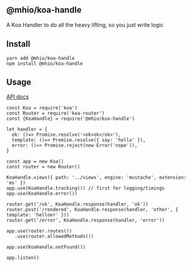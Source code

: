 @mhio/koa-handle
--------------------

A Koa Handler to do all the heavy lifting, so you just write logic


## Install

```
yarn add @mhio/koa-handle
npm install @mhio/koa-handle
```

## Usage

[API docs](doc/API.md)

```
const Koa = require('koa')
const Router = require('koa-router')
const {KoaHandle} = require('@mhio/koa-handle')

let handler = {
  ok: ()=> Promise.resolve('<ok>ok</ok>'),
  template: ()=> Promise.resolve({ say: 'hello' }),
  error: ()=> Promise.reject(new Error('nope')),
}

const app = new Koa()
const router = new Router()

KoaHandle.views({ path: '../views', engine: 'mustache', extension: 'ms' })
app.use(KoaHandle.tracking()) // first for logging/timings
app.use(KoaHandle.error())

router.get('/ok', KoaHandle.response(handler, 'ok'))
router.post('/rendered', KoaHandle.response(handler, 'other', { template: 'helloer' }))
router.get('/error', KoaHandle.response(handler, 'error'))

app.use(router.routes())
   .use(router.allowedMethods())

app.use(KoaHandle.notFound())

app.listen()
```
